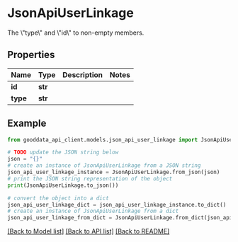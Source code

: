 # JsonApiUserLinkage

The \\\"type\\\" and \\\"id\\\" to non-empty members.

## Properties

Name | Type | Description | Notes
------------ | ------------- | ------------- | -------------
**id** | **str** |  | 
**type** | **str** |  | 

## Example

```python
from gooddata_api_client.models.json_api_user_linkage import JsonApiUserLinkage

# TODO update the JSON string below
json = "{}"
# create an instance of JsonApiUserLinkage from a JSON string
json_api_user_linkage_instance = JsonApiUserLinkage.from_json(json)
# print the JSON string representation of the object
print(JsonApiUserLinkage.to_json())

# convert the object into a dict
json_api_user_linkage_dict = json_api_user_linkage_instance.to_dict()
# create an instance of JsonApiUserLinkage from a dict
json_api_user_linkage_from_dict = JsonApiUserLinkage.from_dict(json_api_user_linkage_dict)
```
[[Back to Model list]](../README.md#documentation-for-models) [[Back to API list]](../README.md#documentation-for-api-endpoints) [[Back to README]](../README.md)



